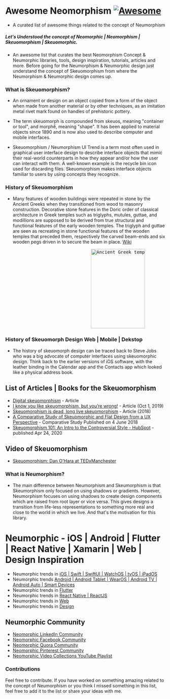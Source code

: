 # Awesome Neomorphism [![Awesome](https://awesome.re/badge.svg)](https://awesome.re)
- A curated list of awesome things related to the concept of Neumorphism

##### Let's Understood the concept of Neomorphic | Neomorphism | Skeuomorphism | Skeuomorphic.

- An awesome list that curates the best Neomorphism Concept & Neumorphic libraries, tools, design inspiration, tutorials, articles and more. Before going for the Neumorphism & Neumorphic design just understand the concept of Skeuomorphism from where the Neumorphism & Neumorphic design comes up. 

### What is Skeuomorphism?
- An ornament or design on an object copied from a form of the object when made from another material or by other techniques, as an imitation metal rivet mark found on handles of prehistoric pottery.

- The term skeuomorph is compounded from skeuos, meaning "container or tool", and morphḗ, meaning "shape". It has been applied to material objects since 1890 and is now also used to describe computer and mobile interfaces.

- Skeuomorphism / Neumorphism UI Trend is a term most often used in graphical user interface design to describe interface objects that mimic their real-world counterparts in how they appear and/or how the user can interact with them. A well-known example is the recycle bin icon used for discarding files. Skeuomorphism makes interface objects familiar to users by using concepts they recognize.

### History of Skeuomorphism
- Many features of wooden buildings were repeated in stone by the Ancient Greeks when they transitioned from wood to masonry construction. Decorative stone features in the Doric order of classical architecture in Greek temples such as triglyphs, mutules, guttae, and modillions are supposed to be derived from true structural and functional features of the early wooden temples. The triglyph and guttae are seen as recreating in stone functional features of the wooden temples that preceded them, respectively the carved beam-ends and six wooden pegs driven in to secure the beam in place. [Wiki](https://en.wikipedia.org/wiki/Skeuomorph)
<pre>                                <img src="https://upload.wikimedia.org/wikipedia/commons/b/bc/Doric-order-labeled_%28cropped%29.jpg" alt="Ancient Greek temple" height="250" width="170"/></pre>

### History of Skeuomorph Design Web | Mobile | Dekstop
- The history of skeuomorph design can be traced back to Steve Jobs who was a big advocate of computer interfaces using skeuomorphic design. Think back to the earlier versions of iOS software, with the leather binding in the Calendar app and the Contacts app which looked like a physical address book.

## List of Articles | Books for the Skeuomorphism
- [Digital skeuomorphism](http://thatkeith.com/articles/digital-skeuomorphism/) - Article
- [I know you like skeuomorphism, but you’re wrong!](https://blog.prototypr.io/i-know-you-like-skeuomorphism-but-youre-wrong-eab6c0515211) - Article (Oct 1, 2019)
- [Skeuomorphism is dead, long live skeuomorphism](https://www.interaction-design.org/literature/article/skeuomorphism-is-dead-long-live-skeuomorphism) - Article (2018)
- [A Comparative Study of Skeuomorphic and Flat Design from a UX Perspective](https://www.mdpi.com/2414-4088/2/2/31) - Comparative Study Published on 4 June 2018
- [Skeuomorphism 101: An Intro to the Controversial Style - HubSpot](https://blog.hubspot.com/website/skeuomorphism) - published Apr 24, 2020

## Video of Skeuomorphism
- [Skeuomorphism: Dan O'Hara at TEDxManchester](https://www.youtube.com/watch?v=kpFKsC4mi5I)

### What is Neumorphism?
- The main difference between Neumorphism and Skeumorphism is that Skeumorphism only focused on using shadows or gradients. However, Neumorphism focuses on using shadows to create design components which are raised from root layer or vice versa. This gives designs a transition from life-less representations to something more real and close to the world in which we live. And that's the motivation for this library.

# Neumorphic - iOS | Android | Flutter | React Native | Xamarin | Web | Design Inspiration 
- Neumorphic trends in [iOS | Swift | SwiftUI | WatchOS | tvOS | iPadOS](https://github.com/LimaniBhavik/Awesome-Neomorphism/tree/master/iOS)
- Neumorphic trends [Android | Android Tablet | WearOS | Android TV | Android Auto | Smart Devices](https://github.com/LimaniBhavik/Awesome-Neomorphism/tree/master/Android)
- Neumorphic trends in [Flutter](https://github.com/LimaniBhavik/Awesome-Neomorphism/tree/master/Flutter)
- Neumorphic trends in [React Native | ReactJS](https://github.com/LimaniBhavik/Awesome-Neomorphism/tree/master/React-Native)
- Neumorphic trends in [Web](https://github.com/LimaniBhavik/Awesome-Neomorphism/tree/master/Web)
- Neumorphic trends in [Design](https://github.com/LimaniBhavik/Awesome-Neomorphism/tree/master/Design-Inspiration)

## Neumorphic Community
- [Neomorphic LinkedIn Community](https://www.linkedin.com/groups/8935322/)
- [Neomorphic Facebook Community](https://www.facebook.com/groups/279265529912427/)
- [Neomorphic Quora Community](https://www.quora.com/q/oszderrctxzoudok)
- [Neomorphic Pinterest Community](https://www.pinterest.es/limanibhavik/neomorphic-community/)
- [Neomorphic Video Collections YouTube Playlist](https://www.youtube.com/playlist?list=PLmfcoGtLNVYWpfFAwfbDvx5O9rDTQSD3s)

### Contributions
Feel free to contribute. If you have worked on something amazing related to the concept of Neumorphism or you think I missed something in this list, feel free to add it to the list or share your ideas with me.
